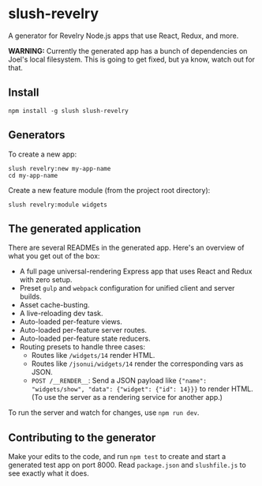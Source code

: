 # slush-revelry

A generator for Revelry Node.js apps that use React, Redux, and more.

**WARNING:**
Currently the generated app has a bunch of dependencies on Joel's local filesystem.
This is going to get fixed, but ya know, watch out for that.

## Install

`npm install -g slush slush-revelry`

## Generators

To create a new app:

```
slush revelry:new my-app-name
cd my-app-name
```

Create a new feature module (from the project root directory):

```
slush revelry:module widgets
```

## The generated application

There are several READMEs in the generated app.
Here's an overview of what you get out of the box:

* A full page universal-rendering Express app that uses React and Redux with zero setup.
* Preset `gulp` and `webpack` configuration for unified client and server builds.
* Asset cache-busting.
* A live-reloading dev task.
* Auto-loaded per-feature views.
* Auto-loaded per-feature server routes.
* Auto-loaded per-feature state reducers.
* Routing presets to handle three cases:
  * Routes like `/widgets/14` render HTML.
  * Routes like `/jsonui/widgets/14` render the corresponding vars as JSON.
  * `POST /__RENDER__`: Send a JSON payload like `{"name": "widgets/show", "data": {"widget": {"id": 14}}}` to render HTML. (To use the server as a rendering service for another app.)  

To run the server and watch for changes, use `npm run dev`.

## Contributing to the generator

Make your edits to the code, and run `npm test` to create and start a generated test app on port 8000.
Read `package.json` and `slushfile.js` to see exactly what it does.
